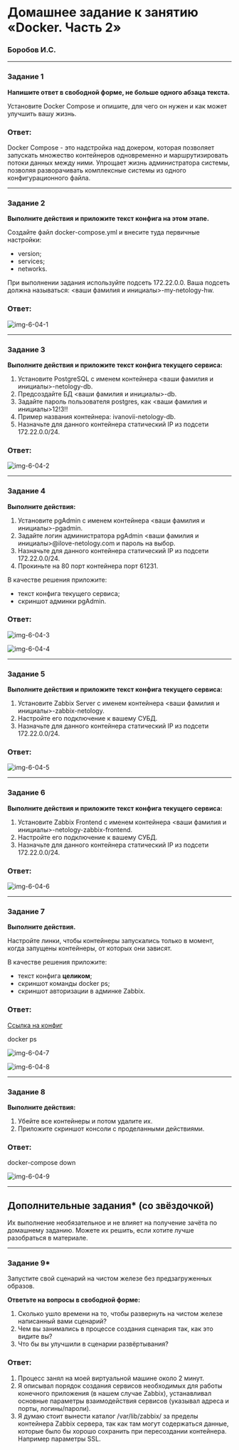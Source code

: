 # Домашнее задание к занятию «Docker. Часть 2»

### Боробов И.С.

---

### Задание 1

**Напишите ответ в свободной форме, не больше одного абзаца текста.**

Установите Docker Compose и опишите, для чего он нужен и как может улучшить вашу жизнь.

### Ответ:
Docker Compose - это надстройка над докером, которая позволяет запускать множество контейнеров одновременно и маршрутизировать потоки данных между ними. Упрощает жизнь администратора системы, позволяя разворачивать комплексные системы из одного конфигурационного файла.  

---

### Задание 2 

**Выполните действия и приложите текст конфига на этом этапе.** 

Создайте файл docker-compose.yml и внесите туда первичные настройки: 

 * version;
 * services;
 * networks.

При выполнении задания используйте подсеть 172.22.0.0.
Ваша подсеть должна называться: <ваши фамилия и инициалы>-my-netology-hw.

### Ответ:

![img-6-04-1](https://github.com/Borobov/03-Virtualization-automation-and-CICD/blob/450d322bbbf2c6993871fb0fc39ca7c220d898ed/img-6-04/img-6-04-1.png)

---

### Задание 3 

**Выполните действия и приложите текст конфига текущего сервиса:** 

1. Установите PostgreSQL с именем контейнера <ваши фамилия и инициалы>-netology-db. 
2. Предсоздайте БД <ваши фамилия и инициалы>-db.
3. Задайте пароль пользователя postgres, как <ваши фамилия и инициалы>12!3!!
4. Пример названия контейнера: ivanovii-netology-db.
5. Назначьте для данного контейнера статический IP из подсети 172.22.0.0/24.

### Ответ:


![img-6-04-2](https://github.com/Borobov/03-Virtualization-automation-and-CICD/blob/450d322bbbf2c6993871fb0fc39ca7c220d898ed/img-6-04/img-6-04-2.png)

---

### Задание 4 

**Выполните действия:**

1. Установите pgAdmin с именем контейнера <ваши фамилия и инициалы>-pgadmin. 
2. Задайте логин администратора pgAdmin <ваши фамилия и инициалы>@ilove-netology.com и пароль на выбор.
3. Назначьте для данного контейнера статический IP из подсети 172.22.0.0/24.
4. Прокиньте на 80 порт контейнера порт 61231.

В качестве решения приложите:

* текст конфига текущего сервиса;
* скриншот админки pgAdmin.

### Ответ:


![img-6-04-3](https://github.com/Borobov/03-Virtualization-automation-and-CICD/blob/450d322bbbf2c6993871fb0fc39ca7c220d898ed/img-6-04/img-6-04-3.png)

![img-6-04-4](https://github.com/Borobov/03-Virtualization-automation-and-CICD/blob/450d322bbbf2c6993871fb0fc39ca7c220d898ed/img-6-04/img-6-04-4.png)

---

### Задание 5 

**Выполните действия и приложите текст конфига текущего сервиса:** 

1. Установите Zabbix Server с именем контейнера <ваши фамилия и инициалы>-zabbix-netology. 
2. Настройте его подключение к вашему СУБД.
3. Назначьте для данного контейнера статический IP из подсети 172.22.0.0/24.

### Ответ:


![img-6-04-5](https://github.com/Borobov/03-Virtualization-automation-and-CICD/blob/450d322bbbf2c6993871fb0fc39ca7c220d898ed/img-6-04/img-6-04-5.png)

---

### Задание 6

**Выполните действия и приложите текст конфига текущего сервиса:** 

1. Установите Zabbix Frontend с именем контейнера <ваши фамилия и инициалы>-netology-zabbix-frontend. 
2. Настройте его подключение к вашему СУБД.
3. Назначьте для данного контейнера статический IP из подсети 172.22.0.0/24.

### Ответ:


![img-6-04-6](https://github.com/Borobov/03-Virtualization-automation-and-CICD/blob/450d322bbbf2c6993871fb0fc39ca7c220d898ed/img-6-04/img-6-04-6.png)

---

### Задание 7 

**Выполните действия.**

Настройте линки, чтобы контейнеры запускались только в момент, когда запущены контейнеры, от которых они зависят.

В качестве решения приложите:

* текст конфига **целиком**;
* скриншот команды docker ps;
* скриншот авторизации в админке Zabbix.

### Ответ:

[Ссылка на конфиг](https://github.com/Borobov/03-Virtualization-automation-and-CICD/blob/11b3586fea3dc8f317cf5bf538baed557f66ec7f/img-6-04/docker2.txt)

docker ps  

![img-6-04-7](https://github.com/Borobov/03-Virtualization-automation-and-CICD/blob/450d322bbbf2c6993871fb0fc39ca7c220d898ed/img-6-04/img-6-04-7.png)

![img-6-04-8](https://github.com/Borobov/03-Virtualization-automation-and-CICD/blob/450d322bbbf2c6993871fb0fc39ca7c220d898ed/img-6-04/img-6-04-8.png)

---

### Задание 8 

**Выполните действия:** 

1. Убейте все контейнеры и потом удалите их.
1. Приложите скриншот консоли с проделанными действиями.

### Ответ:

docker-compose down  

![img-6-04-9](https://github.com/Borobov/03-Virtualization-automation-and-CICD/blob/450d322bbbf2c6993871fb0fc39ca7c220d898ed/img-6-04/img-6-04-9.png)

---

## Дополнительные задания* (со звёздочкой)

Их выполнение необязательное и не влияет на получение зачёта по домашнему заданию. Можете их решить, если хотите лучше разобраться в материале.

---

### Задание 9* 

Запустите свой сценарий на чистом железе без предзагруженных образов.

**Ответьте на вопросы в свободной форме:**

1. Сколько ушло времени на то, чтобы развернуть на чистом железе написанный вами сценарий?
2. Чем вы занимались в процессе создания сценария так, как это видите вы?
3. Что бы вы улучшили в сценарии развёртывания?

### Ответ:

1.	Процесс занял на моей виртуальной машине около 2 минут.  
2.	Я описывал порядок создания сервисов необходимых для работы конечного приложения (в нашем случае Zabbix), устанавливал основные параметры взаимодействия сервисов (указывал адреса и порты, логины/пароли).  
3.	Я думаю стоит вынести каталог /var/lib/zabbix/ за пределы контейнера Zabbix сервера, так как там могут содержаться данные, которые было бы хорошо сохранить при пересоздании контейнера. Например параметры SSL.  
